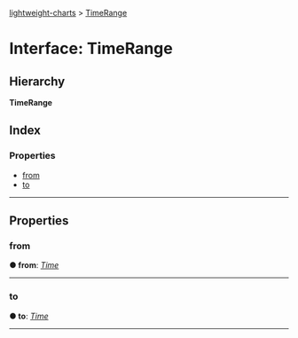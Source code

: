 [lightweight-charts](../README.md) > [TimeRange](../interfaces/timerange.md)

# Interface: TimeRange

## Hierarchy

**TimeRange**

## Index

### Properties

* [from](timerange.md#from)
* [to](timerange.md#to)

---

## Properties

<a id="from"></a>

###  from

**● from**: *[Time](../#time)*

___
<a id="to"></a>

###  to

**● to**: *[Time](../#time)*

___

